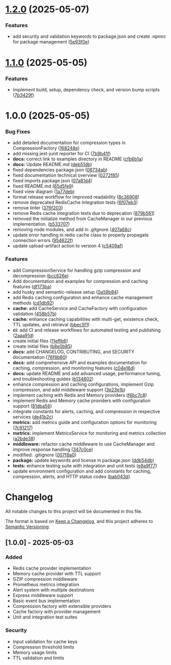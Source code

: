 # [1.2.0](https://github.com/GabrielNat1/HyperShield/compare/v1.1.0...v1.2.0) (2025-05-07)


### Features

* add security and validation keywords to package.json and create .npmrc for package management ([5e93f0e](https://github.com/GabrielNat1/HyperShield/commit/5e93f0ef3749c55934f0b493a8b2cbcada603530))

# [1.1.0](https://github.com/GabrielNat1/HyperShield/compare/v1.0.0...v1.1.0) (2025-05-05)


### Features

* implement build, setup, dependency check, and version bump scripts ([7b3429f](https://github.com/GabrielNat1/HyperShield/commit/7b3429f0b2d52b62c438340b0a5ef4c0d73d2e2f))

# 1.0.0 (2025-05-05)


### Bug Fixes

* add detailed documentation for compression types in CompressionFactory ([168248e](https://github.com/GabrielNat1/HyperShield/commit/168248e13da469d5dd55ab830fb9471305fedac9))
* add missing jest-junit reporter for CI ([7b9b41f](https://github.com/GabrielNat1/HyperShield/commit/7b9b41fa63f03777e42521c11a93c6f416f7e2b0))
* **docs:** correct link to examples directory in README ([cfb6b1a](https://github.com/GabrielNat1/HyperShield/commit/cfb6b1ae9ba16998ad0482c8472d79de2b76016e))
* **docs:** Update README.md ([deb51db](https://github.com/GabrielNat1/HyperShield/commit/deb51db89e51349b3c05a11e09242c020825a77e))
* fixed dependencies package.json ([08734ab](https://github.com/GabrielNat1/HyperShield/commit/08734abc1637707ec2913aac861af69c20da8243))
* fixed documentation technical overview ([0272f85](https://github.com/GabrielNat1/HyperShield/commit/0272f85e309f195d88700c4eb231c2f82f463539))
* fixed imports package json ([07a81d4](https://github.com/GabrielNat1/HyperShield/commit/07a81d4fafb5031520b91bd07d2e69ce7293a5e3))
* fixed README.md ([65d5fe9](https://github.com/GabrielNat1/HyperShield/commit/65d5fe99855b1d81ae55783b9a458af07e26ff53))
* fixed view diagram ([1a77deb](https://github.com/GabrielNat1/HyperShield/commit/1a77deba097af95ef2f4829b5510a061a828b86d))
* format release workflow for improved readability ([8c36908](https://github.com/GabrielNat1/HyperShield/commit/8c3690821cda2958e8b0b094d099f90e17c76a97))
* remove deprecated RedisCache integration tests ([6f07eb3](https://github.com/GabrielNat1/HyperShield/commit/6f07eb3b2c9862eff4841159c666ccadbf55ee78))
* remove linter ([376f203](https://github.com/GabrielNat1/HyperShield/commit/376f203e9aabf0dbdbe0d20d967170d3e50e8990))
* remove Redis cache integration tests due to deprecation ([879b561](https://github.com/GabrielNat1/HyperShield/commit/879b561a88273618b92a90d5a9e43b49f169fc6c))
* removed the initialize method from CacheManager in our previous implementation. ([b533707](https://github.com/GabrielNat1/HyperShield/commit/b53370708131f57ecbbaa28d5a04cd4afd771c3c))
* removing node modules, and add in .gitgnore ([407a68c](https://github.com/GabrielNat1/HyperShield/commit/407a68c0804bca490284188baa11b4391388ccf2))
* update error handling in redis cache class to properly propagate connection errors ([954622f](https://github.com/GabrielNat1/HyperShield/commit/954622f1ba13b3a4c5335aa1acdd65cb079017cb))
* update upload-artifact action to version 4 ([c5409af](https://github.com/GabrielNat1/HyperShield/commit/c5409af6147941c51d10a5beed6369c5beee8cf1))


### Features

* add CompressionService for handling gzip compression and decompression ([bcc626e](https://github.com/GabrielNat1/HyperShield/commit/bcc626e2b1d4e15eff0ab58f78bb6747b11205e0))
* Add documentation and examples for compression and caching features ([df173ba](https://github.com/GabrielNat1/HyperShield/commit/df173bae5342d09a5f0eefa5b0c11fd859b1f9ad))
* add husky and semantic-release setup ([0a59b84](https://github.com/GabrielNat1/HyperShield/commit/0a59b84d0310e0a593d2fa651f36d51e4f5d0677))
* add Redis caching configuration and enhance cache management methods ([cd1db92](https://github.com/GabrielNat1/HyperShield/commit/cd1db92751f1111e3a8f8104adb922cc243c7f10))
* **cache:** add CacheService and CacheFactory with configuration validation ([458b57b](https://github.com/GabrielNat1/HyperShield/commit/458b57baea605c363c5076d2c51368ffea711fde))
* **cache:** enhance caching capabilities with multi-get, existence check, TTL updates, and retrieval ([bbec5f1](https://github.com/GabrielNat1/HyperShield/commit/bbec5f1307c092a7fac74a7f3d66e8ea2dff8b56))
* **ci:** add CI and release workflows for automated testing and publishing ([2aaa91d](https://github.com/GabrielNat1/HyperShield/commit/2aaa91da422605a54324bd2b0b7647f81a597259))
* create initial files ([11effb6](https://github.com/GabrielNat1/HyperShield/commit/11effb695ab8f7fc0c8ca1a562470a8fa1a62cc2))
* create initial files ([b8e0b85](https://github.com/GabrielNat1/HyperShield/commit/b8e0b854faf7625e1134d731f07b0465013f9c46))
* **docs:** add CHANGELOG, CONTRIBUTING, and SECURITY documentation ([76f8b80](https://github.com/GabrielNat1/HyperShield/commit/76f8b8096350353ab8a9edae2a757dc016362be2))
* **docs:** add comprehensive API and examples documentation for caching, compression, and monitoring features ([c04e16d](https://github.com/GabrielNat1/HyperShield/commit/c04e16d235f703743259b3cdfed8562f1fee51af))
* **docs:** update README and add advanced usage, performance tuning, and troubleshooting guides ([b134602](https://github.com/GabrielNat1/HyperShield/commit/b13460236ceda07d78c61ab4f3be0f09a2b383cb))
* enhance compression and caching configurations, implement Gzip compression, and add middleware support ([3e23e1b](https://github.com/GabrielNat1/HyperShield/commit/3e23e1b4e30896b62362494528dd790a630dfc9d))
* implement caching with Redis and Memory providers ([f6bc7c8](https://github.com/GabrielNat1/HyperShield/commit/f6bc7c81c9cecd09e37089e920a00f1d122c8fce))
* implement Redis and Memory cache providers with configuration support ([81dba56](https://github.com/GabrielNat1/HyperShield/commit/81dba56f55b8313f686798295910432a1e630b72))
* integrate constants for alerts, caching, and compression in respective services ([de41b2c](https://github.com/GabrielNat1/HyperShield/commit/de41b2c0a6e3c0c444302274c93c70c8d81d524e))
* **metrics:** add metrics guide and configuration options for monitoring ([7c91217](https://github.com/GabrielNat1/HyperShield/commit/7c9121765e1b1d0d782c88cf09f92bf625c0ea01))
* **metrics:** implement MetricsService for monitoring and metrics collection ([a2bde38](https://github.com/GabrielNat1/HyperShield/commit/a2bde38447af44e4e6304d95354ba19f4672e64b))
* **middleware:** refactor cache middleware to use CacheManager and improve response handling ([347c0ce](https://github.com/GabrielNat1/HyperShield/commit/347c0cefbc64c22c4dc3c800b0d87d71fb1794dd))
* modified:   .gitignore ([007f8a0](https://github.com/GabrielNat1/HyperShield/commit/007f8a0d378ef2a2d0232a23b942de5d5ca19659))
* **package:** update keywords and license in package.json ([ddb54db](https://github.com/GabrielNat1/HyperShield/commit/ddb54dbea8476844b02a53581e93fbdd7f5f61bd))
* **tests:** enhance testing suite with integration and unit tests ([e8a9f77](https://github.com/GabrielNat1/HyperShield/commit/e8a9f774ad27d164b46b872d14df3bc221e596e1))
* update environment configuration and add constants for caching, compression, alerts, and HTTP status codes ([bab043d](https://github.com/GabrielNat1/HyperShield/commit/bab043d5ae51f10cb6c5d95780768040966f7223))

# Changelog

All notable changes to this project will be documented in this file.

The format is based on [Keep a Changelog](https://keepachangelog.com/en/1.0.0/),
and this project adheres to [Semantic Versioning](https://semver.org/spec/v2.0.0.html).

## [1.0.0] - 2025-05-03

### Added
- Redis cache provider implementation
- Memory cache provider with TTL support
- GZIP compression middleware
- Prometheus metrics integration
- Alert system with multiple destinations
- Express middleware support
- Basic event bus implementation
- Compression factory with extensible providers
- Cache factory with provider management
- Unit and integration test suites

### Security
- Input validation for cache keys
- Compression threshold limits
- Memory usage limits
- TTL validation and limits
